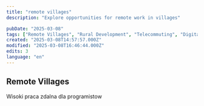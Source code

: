```yaml
---
title: "remote villages"
description: "Explore opportunities for remote work in villages"

pubDate: "2025-03-08"
tags: ["Remote Villages", "Rural Development", "Telecommuting", "Digital Nomads", "Innovation", "Technology", "Community Building"]
created: "2025-03-08T14:57:57.000Z"
modified: "2025-03-08T16:46:44.000Z"
edits: 3
language: "en"
---
```


## Remote Villages

Wisoki praca zdalna dla programistow